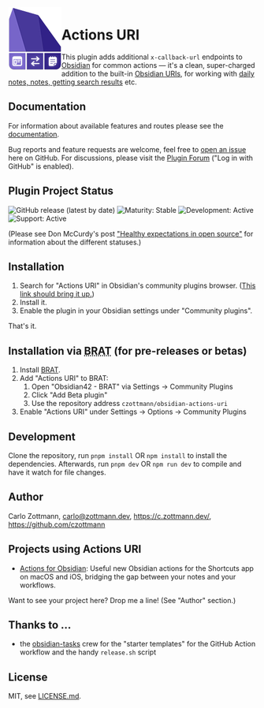 <img src="https://raw.githubusercontent.com/czottmann/obsidian-actions-uri/main/readme-assets/actions-uri-128.png" align="left" alt="Plugin logo thingie: an app icon, a two-way communications icon, a note icon">

# Actions URI

This plugin adds additional `x-callback-url` endpoints to [Obsidian](https://obsidian.md) for common actions — it's a clean, super-charged addition to the built-in [Obsidian URIs](https://help.obsidian.md/Advanced+topics/Using+obsidian+URI#Using+Obsidian+URIs), for working with [daily notes, notes, getting search results](https://czottmann.github.io/obsidian-actions-uri/routes/) etc.

## Documentation

For information about available features and routes please see the [documentation](https://czottmann.github.io/obsidian-actions-uri/).

Bug reports and feature requests are welcome, feel free to [open an issue](https://github.com/czottmann/obsidian-actions-uri/issues) here on GitHub. For discussions, please visit the [Plugin Forum](https://forum.actions.work/c/obsidian-actions-uri/6) ("Log in with GitHub" is enabled).


## Plugin Project Status

![GitHub release (latest by date)](https://img.shields.io/github/v/release/czottmann/obsidian-actions-uri?label=current+release&color=09f)
![Maturity: Stable](https://img.shields.io/badge/maturity-stable-09f)
![Development: Active](https://img.shields.io/badge/development-active-09f)
![Support: Active](https://img.shields.io/badge/support-active-09f)

(Please see Don McCurdy's post ["Healthy expectations in open source"](https://www.donmccurdy.com/2023/07/03/expectations-in-open-source/) for information about the different statuses.)


## Installation

1. Search for "Actions URI" in Obsidian's community plugins browser. ([This link should bring it up.](https://obsidian.md/plugins?id=zottmann))
2. Install it.
3. Enable the plugin in your Obsidian settings under "Community plugins".

That's it.


## Installation via <abbr title="Beta Reviewers Auto-update Tester">BRAT</abbr> (for pre-releases or betas)

1. Install [BRAT](https://github.com/TfTHacker/obsidian42-brat).
2. Add "Actions URI" to BRAT:
    1. Open "Obsidian42 - BRAT" via Settings → Community Plugins
    2. Click "Add Beta plugin"
    3. Use the repository address `czottmann/obsidian-actions-uri`
3. Enable "Actions URI" under Settings → Options → Community Plugins


## Development

Clone the repository, run `pnpm install` OR `npm install` to install the dependencies.  Afterwards, run `pnpm dev` OR `npm run dev` to compile and have it watch for file changes.


## Author

Carlo Zottmann, <carlo@zottmann.dev>, https://c.zottmann.dev/, https://github.com/czottmann


## Projects using Actions URI

- [Actions for Obsidian](https://obsidian.actions.work/): Useful new Obsidian actions for the Shortcuts app on macOS and iOS, bridging the gap between your notes and your workflows.

Want to see your project here? Drop me a line! (See "Author" section.)


## Thanks to …

- the [obsidian-tasks](https://github.com/obsidian-tasks-group/obsidian-tasks) crew for the "starter templates" for the GitHub Action workflow and the handy `release.sh` script


## License

MIT, see [LICENSE.md](LICENSE.md).
